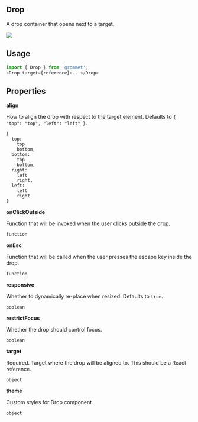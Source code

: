 ## Drop
A drop container that opens next to a target.

[![](https://codesandbox.io/static/img/play-codesandbox.svg)](https://codesandbox.io/s/github/grommet/grommet-sandbox?initialpath=drop&module=%2Fsrc%2FDrop.js)
## Usage

```javascript
import { Drop } from 'grommet';
<Drop target={reference}>...</Drop>
```

## Properties

**align**

How to align the drop with respect to the target element. Defaults to `{
  "top": "top",
  "left": "left"
}`.

```
{
  top: 
    top
    bottom,
  bottom: 
    top
    bottom,
  right: 
    left
    right,
  left: 
    left
    right
}
```

**onClickOutside**

Function that will be invoked when the user clicks outside the drop.

```
function
```

**onEsc**

Function that will be called when the user presses the escape key inside the drop.

```
function
```

**responsive**

Whether to dynamically re-place when resized. Defaults to `true`.

```
boolean
```

**restrictFocus**

Whether the drop should control focus.

```
boolean
```

**target**

Required. Target where the drop will be aligned to. This should be a React reference.

```
object
```

**theme**

Custom styles for Drop component.

```
object
```
  